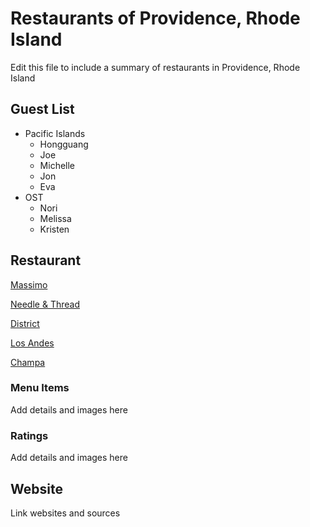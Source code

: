 # Restaurants of Providence, Rhode Island

Edit this file to include a summary of restaurants in Providence, Rhode Island

## Guest List
- Pacific Islands
  - Hongguang
  - Joe
  - Michelle
  - Jon
  - Eva
- OST
  - Nori
  - Melissa
  - Kristen

## Restaurant

[Massimo](https://www.yelp.com/biz/massimo-restaurant-providence)

[Needle & Thread](https://www.yelp.com/biz/needle-and-thread-providence)

[District](https://www.yelp.com/biz/the-district-providence-2)

[Los Andes](https://www.yelp.com/biz/los-andes-restaurant-providence)

[Champa](https://www.yelp.com/biz/champa-providence-3)

### Menu Items
Add details and images here

### Ratings
Add details and images here

## Website

Link websites and sources
